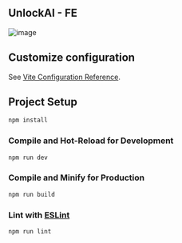 ## UnlockAI - FE

![image](https://github.com/robxtech/unlockai-fe/assets/116556365/06f96616-1754-4f43-8fd1-a18fbedecea8)

## Customize configuration

See [Vite Configuration Reference](https://vitejs.dev/config/).

## Project Setup

```sh
npm install
```

### Compile and Hot-Reload for Development

```sh
npm run dev
```

### Compile and Minify for Production

```sh
npm run build
```

### Lint with [ESLint](https://eslint.org/)

```sh
npm run lint
```

